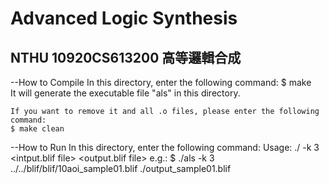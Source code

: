 # Advanced Logic Synthesis
## NTHU 10920CS613200 高等邏輯合成


--How to Compile
    In this directory, enter the following command:
    $ make  
    It will generate the executable file "als" in this directory.

    If you want to remove it and all .o files, please enter the following command:
    $ make clean

--How to Run
    In this directory, enter the following command:
    Usage: ./<exe> -k 3  <intput.blif file>  <output.blif file>
    e.g.:
    $ ./als -k 3 ../../blif/blif/10aoi_sample01.blif ./output_sample01.blif
